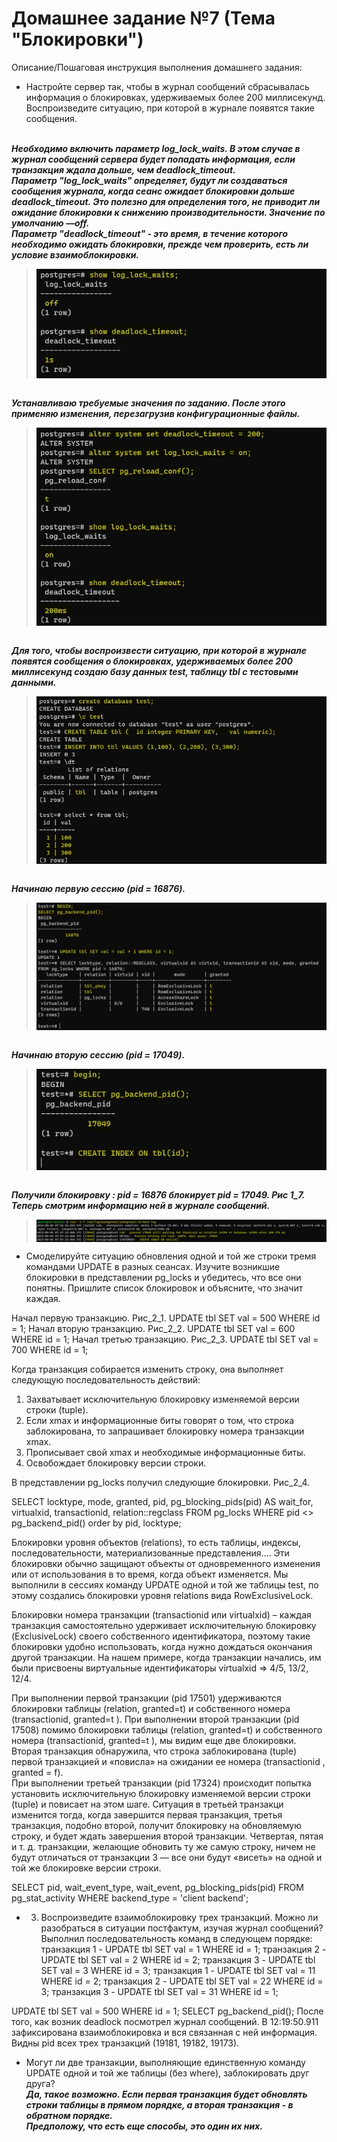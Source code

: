 # Домашнее задание №7 (Тема "Блокировки")

Описание/Пошаговая инструкция выполнения домашнего задания:

* Настройте сервер так, чтобы в журнал сообщений сбрасывалась информация о блокировках, удерживаемых более 200 миллисекунд. Воспроизведите ситуацию, при которой в журнале появятся такие сообщения.
  
<br>__*Необходимо включить параметр log_lock_waits. В этом случае в журнал сообщений сервера будет попадать информация, если транзакция ждала дольше, чем deadlock_timeout.*__
<br>__*Параметр "log_lock_waits" определяет, будут ли создаваться сообщения журнала, когда сеанс ожидает блокировки дольше deadlock_timeout. Это полезно для определения того, не приводит ли ожидание блокировки к снижению производительности. Значение по умолчанию —off.*__
<br>__*Параметр "deadlock_timeout" - это время, в течение которого необходимо ожидать блокировки, прежде чем проверить, есть ли условие взаимоблокировки.*__
<br>
> <img src="pic/1_1.JPG" align="center" />
<br>__*Устанавливаю требуемые значения по заданию. После этого применяю изменения, перезагрузив конфигурационные файлы.*__
> <img src="pic/1_2.JPG" align="center" />
<br>__*Для того, чтобы воспроизвести ситуацию, при которой в журнале появятся сообщения о блокировках, удерживаемых более 200 миллисекунд
cоздаю базу данных test, таблицу tbl с тестовыми данными.*__
> <img src="pic/1_2_1.JPG" align="center" />
<br>__*Начинаю первую сессию (pid = 16876).*__ 
> <img src="pic/1_3.JPG" align="center" />
<br>__*Начинаю вторую сессию (pid = 17049).*__ 
> <img src="pic/1_4.JPG" align="center" />
<br>__*Получили блокировку : pid = 16876  блокирует pid = 17049. Рис 1_7. Теперь смотрим информацию  ней в журнале сообщений.*__
> <img src="pic/1_5.JPG" align="center" />
	
* Смоделируйте ситуацию обновления одной и той же строки тремя командами UPDATE в разных сеансах. Изучите возникшие блокировки в представлении pg_locks и убедитесь, что все они понятны. Пришлите список блокировок и объясните, что значит каждая.

Начал первую транзакцию. Рис_2_1. 
UPDATE tbl SET val = 500 WHERE id = 1; 
Начал вторую транзакцию. Рис_2_2. 
UPDATE tbl SET val = 600 WHERE id = 1;
Начал третью транзакцию. Рис_2_3. 
UPDATE tbl SET val = 700 WHERE id = 1;

Когда транзакция собирается изменить строку, она выполняет следующую последовательность действий:

1.	Захватывает исключительную блокировку изменяемой версии строки (tuple).
2.	Если xmax и информационные биты говорят о том, что строка заблокирована, то запрашивает блокировку номера транзакции xmax.
3.	Прописывает свой xmax и необходимые информационные биты.
4.	Освобождает блокировку версии строки.



В представлении pg_locks получил следующие блокировки. Рис_2_4.

SELECT locktype, mode, granted, pid, pg_blocking_pids(pid) AS wait_for, virtualxid, transactionid, relation::regclass 
FROM pg_locks WHERE pid <> pg_backend_pid() 
order by pid, locktype;

  

Блокировки уровня объектов (relations), то есть таблицы, индексы, последовательности, материализованные представления…. Эти блокировки обычно защищают объекты от одновременного изменения или от использования в то время, когда объект изменяется. Мы выполнили в сессиях команду UPDATE одной и той же таблицы test, по этому создались блокировки уровня  relations  вида RowExclusiveLock.

Блокировки номера транзакции (transactionid или virtualxid) – каждая транзакция самостоятельно удерживает исключительную блокировку (ExclusiveLock) своего собственного идентификатора, поэтому такие блокировки удобно использовать, когда нужно дождаться окончания другой транзакции. На нашем примере, когда транзакции начались, им были присвоены виртуальные идентификаторы virtualxid => 4/5, 13/2, 12/4.

При выполнении первой транзакции (pid 17501)  удерживаются блокировки таблицы (relation, granted=t) и собственного номера (transactionid, granted=t ). При выполнении второй транзакции (pid 17508)  помимо блокировки таблицы (relation, granted=t) и собственного номера (transactionid, granted=t ), мы видим еще две блокировки. Вторая транзакция обнаружила, что строка заблокирована (tuple) первой транзакцией и «повисла» на ожидании ее номера (transactionid , granted = f).  
При выполнении третьей транзакции (pid 17324) происходит попытка установить исключительную блокировку изменяемой версии строки (tuple) и повисает на этом шаге. Ситуация в третьей транзакци изменится тогда, когда завершится первая транзакция, третья транзакция, подобно второй, получит блокировку на обновляемую строку, и будет ждать завершения второй транзакции.
Четвертая, пятая и т. д. транзакции, желающие обновить ту же самую строку, ничем не будут отличаться от транзакции 3 — все они будут «висеть» на одной и той же блокировке версии строки. 

SELECT pid, wait_event_type, wait_event, pg_blocking_pids(pid)
FROM pg_stat_activity
WHERE backend_type = 'client backend';


* 3.	Воспроизведите взаимоблокировку трех транзакций. Можно ли разобраться в ситуации постфактум, изучая журнал сообщений?
Выполнил последовательность команд в следующем порядке:
транзакция 1 - UPDATE tbl SET val = 1 WHERE id = 1;
транзакция 2 - UPDATE tbl SET val = 2 WHERE id = 2;
транзакция 3 - UPDATE tbl SET val = 3 WHERE id = 3;
транзакция 1 - UPDATE tbl SET val = 11 WHERE id = 2;
транзакция 2 - UPDATE tbl SET val = 22 WHERE id = 3;
транзакция 3 - UPDATE tbl SET val = 31 WHERE id = 1;

UPDATE tbl SET val = 500 WHERE id = 1; 
SELECT pg_backend_pid();
После того, как возник deadlock посмотрел журнал сообщений. В 12:19:50.911 зафиксирована взаимоблокировка и вся связанная с ней информация. 
Видны pid всех трех транзакций (19181, 19182, 19173). 

* Могут ли две транзакции, выполняющие единственную команду UPDATE одной и той же таблицы (без where), заблокировать друг друга?
<br>__*Да, такое возможно. Если первая транзакция будет обновлять строки таблицы в прямом порядке, а вторая транзакция - в обратном порядке.*__ 
<br>__*Предположу, что есть еще способы, это один их них.*__
